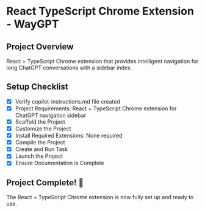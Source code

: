 # React TypeScript Chrome Extension - WayGPT

## Project Overview
React + TypeScript Chrome extension that provides intelligent navigation for long ChatGPT conversations with a sidebar index.

## Setup Checklist

- [x] Verify copilot-instructions.md file created
- [x] Project Requirements: React + TypeScript Chrome extension for ChatGPT navigation sidebar
- [x] Scaffold the Project
- [x] Customize the Project
- [x] Install Required Extensions: None required
- [x] Compile the Project
- [x] Create and Run Task
- [x] Launch the Project
- [x] Ensure Documentation is Complete

## Project Complete! 🎉

The React + TypeScript Chrome extension is now fully set up and ready to use.
